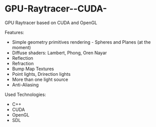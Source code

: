 GPU-Raytracer--CUDA-
====================

GPU Raytracer based on CUDA and OpenGL

Features:

  - Simple geometry primitives rendering - Spheres and Planes (at the moment)
  - Diffuse shaders: Lambert, Phong, Oren Nayar
  - Reflection
  - Refraction
  - Bump Map Textures
  - Point lights, Drirection lights
  - More than one light source
  - Anti-Aliasing

Used Technologies:
 
  - C++
  - CUDA
  - OpenGL
  - SDL
